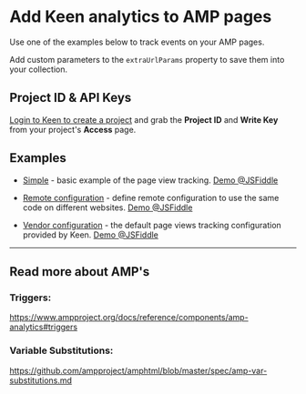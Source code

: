 # Add Keen analytics to AMP pages

Use one of the examples below to track events on your AMP pages.

Add custom parameters to the `extraUrlParams` property to save them into your collection.

## Project ID & API Keys
[Login to Keen to create a project](https://keen.io/login?s=gh_amp) and grab the **Project ID** and **Write Key** from your project's **Access** page.

## Examples

* [Simple](./simple/index.html) - basic example of the page view tracking. [Demo @JSFiddle](https://jsfiddle.net/k87noayc/)

* [Remote configuration](./remote_configuration/index.html) - define remote configuration to use the same code on different websites.  [Demo @JSFiddle](https://jsfiddle.net/osuehmr5/)

* [Vendor configuration](./vendor/index.html) - the default page views tracking configuration provided by Keen. [Demo @JSFiddle](https://jsfiddle.net/mfub20zp/)

---
## Read more about AMP's

### Triggers:
https://www.ampproject.org/docs/reference/components/amp-analytics#triggers

### Variable Substitutions:
https://github.com/ampproject/amphtml/blob/master/spec/amp-var-substitutions.md
